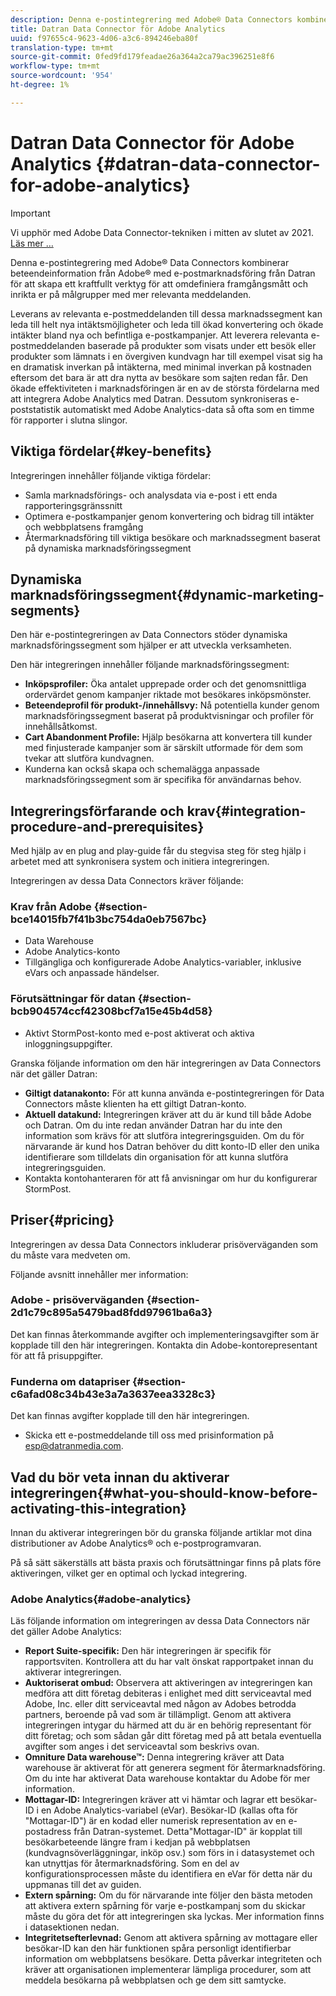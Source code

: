 ```yaml
---
description: Denna e-postintegrering med Adobe® Data Connectors kombinerar beteendeinformation från Adobe® med e-postmarknadsföring från Datran för att skapa ett kraftfullt verktyg för att omdefiniera framgångsmått och inrikta er på målgrupper med mer relevanta meddelanden.
title: Datran Data Connector för Adobe Analytics
uuid: f97655c4-9623-4d06-a3c6-894246eba80f
translation-type: tm+mt
source-git-commit: 0fed9fd179feadae26a364a2ca79ac396251e8f6
workflow-type: tm+mt
source-wordcount: '954'
ht-degree: 1%

---
```



# Datran Data Connector för Adobe Analytics {#datran-data-connector-for-adobe-analytics}

>[!IMPORTANT]
>
>Vi upphör med Adobe Data Connector-tekniken i mitten av slutet av 2021. [Läs mer …](/help/import/data-connectors/data-connectors-eol.md)

Denna e-postintegrering med Adobe® Data Connectors kombinerar beteendeinformation från Adobe® med e-postmarknadsföring från Datran för att skapa ett kraftfullt verktyg för att omdefiniera framgångsmått och inrikta er på målgrupper med mer relevanta meddelanden.

Leverans av relevanta e-postmeddelanden till dessa marknadssegment kan leda till helt nya intäktsmöjligheter och leda till ökad konvertering och ökade intäkter bland nya och befintliga e-postkampanjer. Att leverera relevanta e-postmeddelanden baserade på produkter som visats under ett besök eller produkter som lämnats i en övergiven kundvagn har till exempel visat sig ha en dramatisk inverkan på intäkterna, med minimal inverkan på kostnaden eftersom det bara är att dra nytta av besökare som sajten redan får. Den ökade effektiviteten i marknadsföringen är en av de största fördelarna med att integrera Adobe Analytics med Datran. Dessutom synkroniseras e-poststatistik automatiskt med Adobe Analytics-data så ofta som en timme för rapporter i slutna slingor.

## Viktiga fördelar{#key-benefits}

Integreringen innehåller följande viktiga fördelar:

* Samla marknadsförings- och analysdata via e-post i ett enda rapporteringsgränssnitt
* Optimera e-postkampanjer genom konvertering och bidrag till intäkter och webbplatsens framgång
* Återmarknadsföring till viktiga besökare och marknadssegment baserat på dynamiska marknadsföringssegment

## Dynamiska marknadsföringssegment{#dynamic-marketing-segments}

Den här e-postintegreringen av Data Connectors stöder dynamiska marknadsföringssegment som hjälper er att utveckla verksamheten.

Den här integreringen innehåller följande marknadsföringssegment:

* **Inköpsprofiler:** Öka antalet upprepade order och det genomsnittliga ordervärdet genom kampanjer riktade mot besökares inköpsmönster.
* **Beteendeprofil för produkt-/innehållsvy:** Nå potentiella kunder genom marknadsföringssegment baserat på produktvisningar och profiler för innehållsåtkomst.
* **Cart Abandonment Profile:** Hjälp besökarna att konvertera till kunder med finjusterade kampanjer som är särskilt utformade för dem som tvekar att slutföra kundvagnen.
* Kunderna kan också skapa och schemalägga anpassade marknadsföringssegment som är specifika för användarnas behov.

## Integreringsförfarande och krav{#integration-procedure-and-prerequisites}

Med hjälp av en plug and play-guide får du stegvisa steg för steg hjälp i arbetet med att synkronisera system och initiera integreringen.

Integreringen av dessa Data Connectors kräver följande:

### Krav från Adobe {#section-bce14015fb7f41b3bc754da0eb7567bc}

* Data Warehouse
* Adobe Analytics-konto
* Tillgängliga och konfigurerade Adobe Analytics-variabler, inklusive eVars och anpassade händelser.

### Förutsättningar för datan {#section-bcb904574ccf42308bcf7a15e45b4d58}

* Aktivt StormPost-konto med e-post aktiverat och aktiva inloggningsuppgifter.

Granska följande information om den här integreringen av Data Connectors när det gäller Datran:

* **Giltigt datanakonto:** För att kunna använda e-postintegreringen för Data Connectors måste klienten ha ett giltigt Datran-konto.
* **Aktuell datakund:** Integreringen kräver att du är kund till både Adobe och Datran. Om du inte redan använder Datran har du inte den information som krävs för att slutföra integreringsguiden. Om du för närvarande är kund hos Datran behöver du ditt konto-ID eller den unika identifierare som tilldelats din organisation för att kunna slutföra integreringsguiden.
* Kontakta kontohanteraren för att få anvisningar om hur du konfigurerar StormPost.

## Priser{#pricing}

Integreringen av dessa Data Connectors inkluderar prisöverväganden som du måste vara medveten om.

Följande avsnitt innehåller mer information:

### Adobe - prisöverväganden {#section-2d1c79c895a5479bad8fdd97961ba6a3}

Det kan finnas återkommande avgifter och implementeringsavgifter som är kopplade till den här integreringen. Kontakta din Adobe-kontorepresentant för att få prisuppgifter.

### Funderna om datapriser {#section-c6afad08c34b43e3a7a3637eea3328c3}

Det kan finnas avgifter kopplade till den här integreringen.

* Skicka ett e-postmeddelande till oss med prisinformation på esp@datranmedia.com.

## Vad du bör veta innan du aktiverar integreringen{#what-you-should-know-before-activating-this-integration}

Innan du aktiverar integreringen bör du granska följande artiklar mot dina distributioner av Adobe Analytics® och e-postprogramvaran.

På så sätt säkerställs att bästa praxis och förutsättningar finns på plats före aktiveringen, vilket ger en optimal och lyckad integrering.

### Adobe Analytics{#adobe-analytics}

Läs följande information om integreringen av dessa Data Connectors när det gäller Adobe Analytics:

* **Report Suite-specifik:** Den här integreringen är specifik för rapportsviten. Kontrollera att du har valt önskat rapportpaket innan du aktiverar integreringen.
* **Auktoriserat ombud:** Observera att aktiveringen av integreringen kan medföra att ditt företag debiteras i enlighet med ditt serviceavtal med Adobe, Inc. eller ditt serviceavtal med någon av Adobes betrodda partners, beroende på vad som är tillämpligt. Genom att aktivera integreringen intygar du härmed att du är en behörig representant för ditt företag; och som sådan går ditt företag med på att betala eventuella avgifter som anges i det serviceavtal som beskrivs ovan.
* **Omniture Data warehouse™:** Denna integrering kräver att Data warehouse är aktiverat för att generera segment för återmarknadsföring. Om du inte har aktiverat Data warehouse kontaktar du Adobe för mer information.
* **Mottagar-ID:** Integreringen kräver att vi hämtar och lagrar ett besökar-ID i en Adobe Analytics-variabel (eVar). Besökar-ID (kallas ofta för &quot;Mottagar-ID&quot;) är en kodad eller numerisk representation av en e-postadress från Datran-systemet. Detta&quot;Mottagar-ID&quot; är kopplat till besökarbeteende längre fram i kedjan på webbplatsen (kundvagnsöverläggningar, inköp osv.) som förs in i datasystemet och kan utnyttjas för återmarknadsföring. Som en del av konfigurationsprocessen måste du identifiera en eVar för detta när du uppmanas till det av guiden.
* **Extern spårning:** Om du för närvarande inte följer den bästa metoden att aktivera extern spårning för varje e-postkampanj som du skickar måste du göra det för att integreringen ska lyckas. Mer information finns i datasektionen nedan.
* **Integritetsefterlevnad:** Genom att aktivera spårning av mottagare eller besökar-ID kan den här funktionen spåra personligt identifierbar information om webbplatsens besökare. Detta påverkar integriteten och kräver att organisationen implementerar lämpliga procedurer, som att meddela besökarna på webbplatsen och ge dem sitt samtycke.
